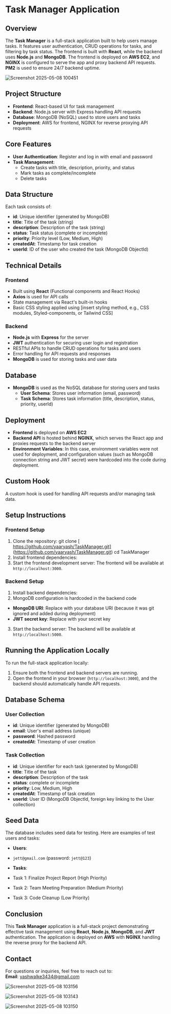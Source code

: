# Task Manager Application

## Overview
The **Task Manager** is a full-stack application built to help users manage tasks. It features user authentication, CRUD operations for tasks, and filtering by task status. The frontend is built with **React**, while the backend uses **Node.js** and **MongoDB**. The frontend is deployed on **AWS EC2**, and **NGINX** is configured to serve the app and proxy backend API requests. **PM2** is used to ensure 24/7 backend uptime.

![Screenshot 2025-05-08 100451](https://github.com/user-attachments/assets/9272bc64-6eaa-4674-aa3d-31bf1b674274)


## Project Structure
- **Frontend**: React-based UI for task management
- **Backend**: Node.js server with Express handling API requests
- **Database**: MongoDB (NoSQL) used to store users and tasks
- **Deployment**: AWS for frontend, NGINX for reverse proxying API requests

## Core Features
- **User Authentication**: Register and log in with email and password
- **Task Management**: 
  - Create tasks with title, description, priority, and status
  - Mark tasks as complete/incomplete
  - Delete tasks

## Data Structure
Each task consists of:
- **id**: Unique identifier (generated by MongoDB)
- **title**: Title of the task (string)
- **description**: Description of the task (string)
- **status**: Task status (complete or incomplete)
- **priority**: Priority level (Low, Medium, High)
- **createdAt**: Timestamp for task creation
- **userId**: ID of the user who created the task (MongoDB ObjectId)

## Technical Details

### Frontend
- Built using **React** (Functional components and React Hooks)
- **Axios** is used for API calls
- State management via React's built-in hooks
- Basic CSS styling applied using [insert styling method, e.g., CSS modules, Styled-components, or Tailwind CSS]

### Backend
- **Node.js** with **Express** for the server
- **JWT** authentication for securing user login and registration
- RESTful APIs to handle CRUD operations for tasks and users
- Error handling for API requests and responses
- **MongoDB** is used for storing tasks and user data

## Database
- **MongoDB** is used as the NoSQL database for storing users and tasks
  - **User Schema**: Stores user information (email, password)
  - **Task Schema**: Stores task information (title, description, status, priority, userId)

## Deployment
- **Frontend** is deployed on **AWS EC2**
- **Backend API** is hosted behind **NGINX**, which serves the React app and proxies requests to the backend server
- **Environment Variables**: In this case, environment variables were not used for deployment, and configuration values (such as MongoDB connection string and JWT secret) were hardcoded into the code during deployment.

## Custom Hook
A custom hook is used for handling API requests and/or managing task data.

## Setup Instructions

### Frontend Setup
1. Clone the repository:
git clone [ https://github.com/yaaryash/TaskManager.git] (https://github.com/yaaryash/TaskManager.git)
cd TaskManager
2. Install frontend dependencies:
3. Start the frontend development server:
The frontend will be available at `http://localhost:3000`.

### Backend Setup
1. Install backend dependencies:
2. MongoDB configuration is hardcoded in the backend code
- **MongoDB URI**: Replace with your database URI (because it was git ignored and added during deployment)
- **JWT secret key**: Replace with your secret key

3. Start the backend server:
The backend will be available at `http://localhost:5000`.

## Running the Application Locally
To run the full-stack application locally:
1. Ensure both the frontend and backend servers are running.
2. Open the frontend in your browser (`http://localhost:3000`), and the backend should automatically handle API requests.

## Database Schema

### User Collection
- **id**: Unique identifier (generated by MongoDB)
- **email**: User's email address (unique)
- **password**: Hashed password
- **createdAt**: Timestamp of user creation

### Task Collection
- **id**: Unique identifier for each task (generated by MongoDB)
- **title**: Title of the task
- **description**: Description of the task
- **status**: complete or incomplete
- **priority**: Low, Medium, High
- **createdAt**: Timestamp of task creation
- **userId**: User ID (MongoDB ObjectId, foreign key linking to the User collection)

## Seed Data
The database includes seed data for testing. Here are examples of test users and tasks:
- **Users**:
- `jett@gmail.com` (password: `jett@123`)

- **Tasks**:
- Task 1: Finalize Project Report (High Priority)
- Task 2: Team Meeting Preparation (Medium Priority)
- Task 3: Code Cleanup (Low Priority)

## Conclusion
This **Task Manager** application is a full-stack project demonstrating effective task management using **React**, **Node.js**, **MongoDB**, and **JWT** authentication. The application is deployed on **AWS** with **NGINX** handling the reverse proxy for the backend API.

## Contact
For questions or inquiries, feel free to reach out to:  
**Email**: yashwalke3434@gmail.com

![Screenshot 2025-05-08 103156](https://github.com/user-attachments/assets/dca61c9a-9080-45ec-9f64-bfe985df92dc)

![Screenshot 2025-05-08 103143](https://github.com/user-attachments/assets/f3617dc7-3430-422a-b747-7bd4bd844d93)

![Screenshot 2025-05-08 103150](https://github.com/user-attachments/assets/53f10aaa-24fc-4ef0-b1aa-ac3b4d060f3e)

